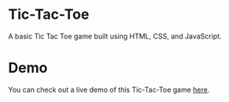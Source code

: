 # Tic-Tac-Toe
A basic Tic Tac Toe game built using HTML, CSS, and JavaScript.

# Demo
You can check out a live demo of this Tic-Tac-Toe game [here](https://braja220.github.io/Tic-Tac-Toe-Game/).
